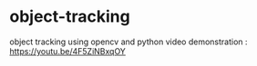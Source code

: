 # object-tracking
object tracking using opencv and python
video demonstration : https://youtu.be/4F5ZiNBxqOY
